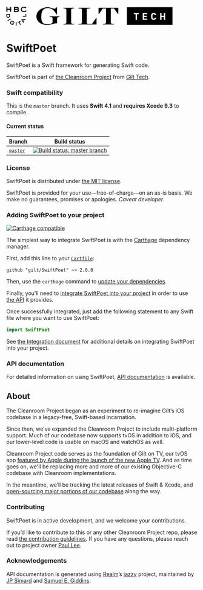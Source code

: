 ![HBC Digital logo](https://raw.githubusercontent.com/gilt/Cleanroom/master/Assets/hbc-digital-logo.png)     
![Gilt Tech logo](https://raw.githubusercontent.com/gilt/Cleanroom/master/Assets/gilt-tech-logo.png)

# SwiftPoet

SwiftPoet is a Swift framework for generating Swift code.

SwiftPoet is part of [the Cleanroom Project](https://github.com/gilt/Cleanroom) from [Gilt Tech](http://tech.gilt.com).


### Swift compatibility

This is the `master` branch. It uses **Swift 4.1** and **requires Xcode 9.3** to compile.


#### Current status

Branch|Build status
--------|------------------------
[`master`](https://github.com/gilt/SwiftPoet)|[![Build status: master branch](https://travis-ci.org/gilt/SwiftPoet.svg?branch=master)](https://travis-ci.org/gilt/SwiftPoet)


### License

SwiftPoet is distributed under [the MIT license](https://github.com/gilt/SwiftPoet/blob/master/LICENSE).

SwiftPoet is provided for your use—free-of-charge—on an as-is basis. We make no guarantees, promises or apologies. *Caveat developer.*


### Adding SwiftPoet to your project

[![Carthage compatible](https://img.shields.io/badge/Carthage-compatible-4BC51D.svg?style=flat)](https://github.com/Carthage/Carthage)

The simplest way to integrate SwiftPoet is with the [Carthage](https://github.com/Carthage/Carthage) dependency manager.

First, add this line to your [`Cartfile`](https://github.com/Carthage/Carthage/blob/master/Documentation/Artifacts.md#cartfile):

```
github "gilt/SwiftPoet" ~> 2.0.0
```

Then, use the `carthage` command to [update your dependencies](https://github.com/Carthage/Carthage#upgrading-frameworks).

Finally, you’ll need to [integrate SwiftPoet into your project](https://github.com/gilt/SwiftPoet/blob/master/INTEGRATION.md) in order to use [the API](https://rawgit.com/gilt/SwiftPoet/master/Documentation/API/index.html) it provides.

Once successfully integrated, just add the following statement to any Swift file where you want to use SwiftPoet:

```swift
import SwiftPoet
```

See [the Integration document](https://github.com/gilt/SwiftPoet/blob/master/INTEGRATION.md) for additional details on integrating SwiftPoet into your project.

### API documentation

For detailed information on using SwiftPoet, [API documentation](https://rawgit.com/gilt/SwiftPoet/master/Documentation/API/index.html) is available.


## About

The Cleanroom Project began as an experiment to re-imagine Gilt’s iOS codebase in a legacy-free, Swift-based incarnation.

Since then, we’ve expanded the Cleanroom Project to include multi-platform support. Much of our codebase now supports tvOS in addition to iOS, and our lower-level code is usable on macOS and watchOS as well.

Cleanroom Project code serves as the foundation of Gilt on TV, our tvOS app [featured by Apple during the launch of the new Apple TV](http://www.apple.com/apple-events/september-2015/). And as time goes on, we'll be replacing more and more of our existing Objective-C codebase with Cleanroom implementations.

In the meantime, we’ll be tracking the latest releases of Swift & Xcode, and [open-sourcing major portions of our codebase](https://github.com/gilt/Cleanroom#open-source-by-default) along the way.


### Contributing

SwiftPoet is in active development, and we welcome your contributions.

If you’d like to contribute to this or any other Cleanroom Project repo, please read [the contribution guidelines](https://github.com/gilt/Cleanroom#contributing-to-the-cleanroom-project). If you have any questions, please reach out to project owner [Paul Lee](http://github.com/pauljlee).


### Acknowledgements

API documentation is generated using [Realm](http://realm.io)’s [jazzy](https://github.com/realm/jazzy/) project, maintained by [JP Simard](https://github.com/jpsim) and [Samuel E. Giddins](https://github.com/segiddins).
